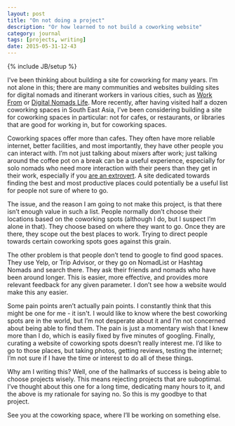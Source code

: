 ```yaml
---
layout: post
title: "On not doing a project"
description: "Or how learned to not build a coworking website"
category: journal
tags: [projects, writing]
date: 2015-05-31-12-43
---
```

{% include JB/setup %}

I’ve been thinking about building a site for coworking for many years. I’m not alone in this; there are many communities and websites building sites for digital nomads and itinerant workers in various cities, such as [Work From](https://workfrom.co/) or [Digital Nomads Life](http://digitalnomadslife.com/). More recently, after having visited half a dozen coworking spaces in South East Asia, I’ve been considering building a site for coworking spaces in particular: not for cafes, or restaurants, or libraries that are good for working in, but for coworking spaces.

Coworking spaces offer more than cafes. They often have more reliable internet, better facilities, and most importantly, they have other people you can interact with. I’m not just talking about mixers after work; just talking around the coffee pot on a break can be a useful experience, especially for solo nomads who need more interaction with their peers than they get in their work, especially if you [are an extrovert](http://hoppycow.com/2014/12/13/working-remotely-for-extroverts/). A site dedicated towards finding the best and most productive places could potentially be a useful list for people not sure of where to go.

The issue, and the reason I am going to not make this project, is that there isn’t enough value in such a list. People normally don’t choose their locations based on the coworking spots (although I do, but I suspect I’m alone in that). They choose based on where they want to go. Once they are there, they scope out the best places to work. Trying to direct people towards certain coworking spots goes against this grain. 

The other problem is that people don’t tend to google to find good spaces. They use Yelp, or Trip Advisor, or they go on NomadList or Hashtag Nomads and search there. They ask their friends and nomads who have been around longer. This is easier, more effective, and provides more relevant feedback for any given parameter. I don’t see how a website would make this any easier. 

Some pain points aren’t actually pain points. I constantly think that this might be one for me - it isn't. I would like to know where the best coworking spots are in the world, but I’m not desperate about it and I’m not concerned about being able to find them. The pain is just a momentary wish that I knew more than I do, which is easily fixed by five minutes of googling. Finally, curating a website of coworking spots doesn’t really interest me. I’d like to go to those places, but taking photos, getting reviews, testing the internet; I’m not sure if I have the time or interest to do all of these things.

Why am I writing this? Well, one of the hallmarks of success is being able to choose projects wisely. This means rejecting projects that are suboptimal. I’ve thought about this one for a long time, dedicating many hours to it, and the above is my rationale for saying no. So this is my goodbye to that project.

See you at the coworking space, where I’ll be working on something else.

